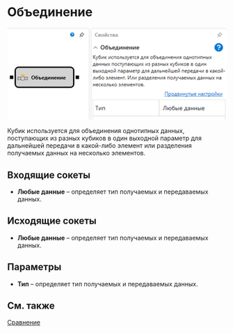 # Объединение

![Designer Association 00](../../../../../../images/designer_association_00.png)

Кубик используется для объединения однотипных данных, поступающих из разных кубиков в один выходной параметр для дальнейшей передачи в какой\-либо элемент или разделения получаемых данных на несколько элементов.

## Входящие сокеты

- **Любые данные** – определяет тип получаемых и передаваемых данных.

## Исходящие сокеты

- **Любые данные** – определяет тип получаемых и передаваемых данных.

## Параметры

- **Тип** – определяет тип получаемых и передаваемых данных.

## См. также

[Сравнение](comparison.md)
